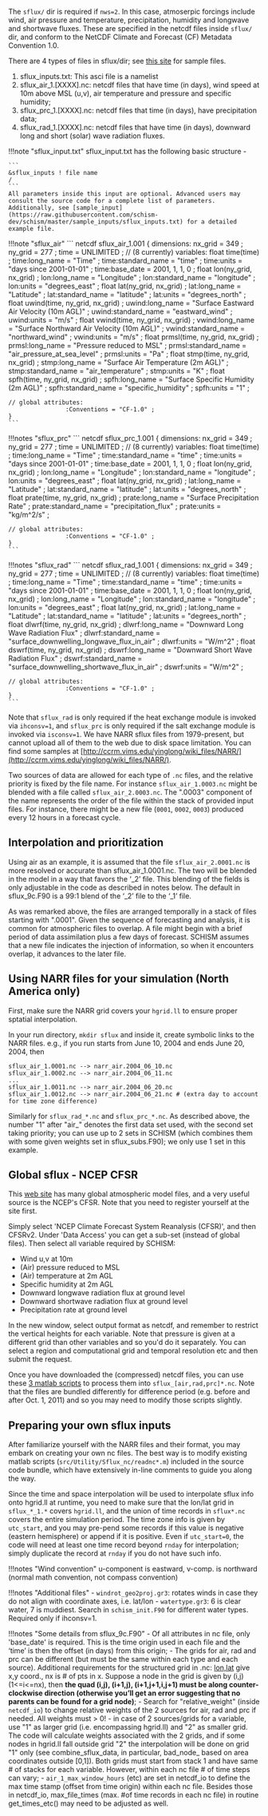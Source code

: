 The `sflux/` dir is required if `nws=2`. In this case, atmoserpic forcings include wind, air pressure and temperature, precipitation, humidity and longwave and shortwave fluxes. These are specified in the netcdf files inside `sflux/` dir, and conform to the NetCDF Climate and Forecast (CF) Metadata Convention 1.0.

There are 4 types of files in sflux/dir; see [this site]() for sample files.

1. sflux_inputs.txt: This asci file is a namelist
2. sflux_air_1.[XXXX].nc: netcdf files that have time (in days), wind speed at 10m above MSL (u,v), air temperature and pressure and specific humidity;
3. sflux_prc_1.[XXXX].nc: netcdf files that time (in days), have precipitation data;
4. sflux_rad_1.[XXXX].nc: netcdf files that have time (in days), downward long and short (solar) wave radiation fluxes.


!!!note "sflux_input.txt"
    sflux_input.txt has the following basic structure - 

    ```
    &sflux_inputs ! file name
    /
    ```
    All parameters inside this input are optional. Advanced users may consult the source code for a complete list of parameters. Additionally, see [sample_input](https://raw.githubusercontent.com/schism-dev/schism/master/sample_inputs/sflux_inputs.txt) for a detailed example file.

!!!note "sflux_air"
    ```
    netcdf sflux_air_1.001 {
    dimensions:
            nx_grid = 349 ;
            ny_grid = 277 ;
            time = UNLIMITED ; // (8 currently)
    variables:
            float time(time) ;
                    time:long_name = "Time" ;
                    time:standard_name = "time" ;
                    time:units = "days since 2001-01-01" ;
                    time:base_date = 2001, 1, 1, 0 ;
            float lon(ny_grid, nx_grid) ;
                    lon:long_name = "Longitude" ;
                    lon:standard_name = "longitude" ;
                    lon:units = "degrees_east" ;
            float lat(ny_grid, nx_grid) ;
                    lat:long_name = "Latitude" ;
                    lat:standard_name = "latitude" ;
                    lat:units = "degrees_north" ;
            float uwind(time, ny_grid, nx_grid) ;
                    uwind:long_name = "Surface Eastward Air Velocity (10m AGL)" ;
                    uwind:standard_name = "eastward_wind" ;
                    uwind:units = "m/s" ;
            float vwind(time, ny_grid, nx_grid) ;
                    vwind:long_name = "Surface Northward Air Velocity (10m AGL)" ;
                    vwind:standard_name = "northward_wind" ;
                    vwind:units = "m/s" ;
            float prmsl(time, ny_grid, nx_grid) ;
                    prmsl:long_name = "Pressure reduced to MSL" ;
                    prmsl:standard_name = "air_pressure_at_sea_level" ;
                    prmsl:units = "Pa" ;
            float stmp(time, ny_grid, nx_grid) ;
                    stmp:long_name = "Surface Air Temperature (2m AGL)" ;
                    stmp:standard_name = "air_temperature" ;
                    stmp:units = "K" ;
            float spfh(time, ny_grid, nx_grid) ;
                    spfh:long_name = "Surface Specific Humidity (2m AGL)" ;
                    spfh:standard_name = "specific_humidity" ;
                    spfh:units = "1" ;

    // global attributes:
                    :Conventions = "CF-1.0" ;
    }
    ```

!!!notes "sflux_prc"
    ```
    netcdf sflux_prc_1.001 {
    dimensions:
            nx_grid = 349 ;
            ny_grid = 277 ;
            time = UNLIMITED ; // (8 currently)
    variables:
            float time(time) ;
                    time:long_name = "Time" ;
                    time:standard_name = "time" ;
                    time:units = "days since 2001-01-01" ;
                    time:base_date = 2001, 1, 1, 0 ;
            float lon(ny_grid, nx_grid) ;
                    lon:long_name = "Longitude" ;
                    lon:standard_name = "longitude" ;
                    lon:units = "degrees_east" ;
            float lat(ny_grid, nx_grid) ;
                    lat:long_name = "Latitude" ;
                    lat:standard_name = "latitude" ;
                    lat:units = "degrees_north" ;
            float prate(time, ny_grid, nx_grid) ;
                    prate:long_name = "Surface Precipitation Rate" ;
                    prate:standard_name = "precipitation_flux" ;
                    prate:units = "kg/m^2/s" ;

    // global attributes:
                    :Conventions = "CF-1.0" ;
    }
    ```

!!!notes "sflux_rad"
    ```
    netcdf sflux_rad_1.001 {
    dimensions:
            nx_grid = 349 ;
            ny_grid = 277 ;
            time = UNLIMITED ; // (8 currently)
    variables:
            float time(time) ;
                    time:long_name = "Time" ;
                    time:standard_name = "time" ;
                    time:units = "days since 2001-01-01" ;
                    time:base_date = 2001, 1, 1, 0 ;
            float lon(ny_grid, nx_grid) ;
                    lon:long_name = "Longitude" ;
                    lon:standard_name = "longitude" ;
                    lon:units = "degrees_east" ;
            float lat(ny_grid, nx_grid) ;
                    lat:long_name = "Latitude" ;
                    lat:standard_name = "latitude" ;
                    lat:units = "degrees_north" ;
            float dlwrf(time, ny_grid, nx_grid) ;
                    dlwrf:long_name = "Downward Long Wave Radiation Flux" ;
                    dlwrf:standard_name = "surface_downwelling_longwave_flux_in_air" ;
                    dlwrf:units = "W/m^2" ;
            float dswrf(time, ny_grid, nx_grid) ;
                    dswrf:long_name = "Downward Short Wave Radiation Flux" ;
                    dswrf:standard_name = "surface_downwelling_shortwave_flux_in_air" ;
                    dswrf:units = "W/m^2" ;

    // global attributes:
                    :Conventions = "CF-1.0" ;
    }
    ```

Note that `sflux_rad` is only required if the heat exchange module is invoked via `ihconsv=1`, and `sflux_prc` is only required if the salt exchange module is invoked via `isconsv=1`. We have NARR sflux files from 1979-present, but cannot upload all of them to the web due to disk space limitation. You can find some samples at [http://ccrm.vims.edu/yinglong/wiki_files/NARR/](http://ccrm.vims.edu/yinglong/wiki_files/NARR/).

Two sources of data are allowed for each type of `.nc` files, and the relative priority is fixed by the file name. For instance `sflux_air_1.0003.nc` might be blended with a file called `sflux_air_2.0003.nc`. The ".0003" component of the name represents the order of the file within the stack of provided input files. For instance, there might be a new file (`0001`, `0002`, `0003`) produced every 12 hours in a forecast cycle.

## Interpolation and prioritization
Using air as an example, it is assumed that the file `sflux_air_2.0001.nc` is more resolved or accurate than sflux_air_1.0001.nc. The two will be blended in the model in a way that favors the ‘_2’ file. This blending of the fields is only adjustable in the code as described in notes below. The default in sflux_9c.F90 is a 99:1 blend of the ‘_2’ file to the ‘_1’ file.

As was remarked above, the files are arranged temporally in a stack of files starting with ".0001". Given the sequence of forecasting and analysis, it is common for atmospheric files to overlap. A file might begin with a brief period of data assimilation plus a few days of forecast. SCHISM assumes that a new file indicates the injection of information, so when it encounters overlap, it advances to the later file.

## Using NARR files for your simulation (North America only)
First, make sure the NARR grid covers your `hgrid.ll` to ensure proper sptatial interpolation.

In your run directory, `mkdir sflux` and inside it, create symbolic links to the NARR files. e.g., if you run starts from June 10, 2004 and ends June 20, 2004, then

```
sflux_air_1.0001.nc --> narr_air.2004_06_10.nc
sflux_air_1.0002.nc --> narr_air.2004_06_11.nc
...
sflux_air_1.0011.nc --> narr_air.2004_06_20.nc
sflux_air_1.0012.nc --> narr_air.2004_06_21.nc # (extra day to account for time zone difference)
```

Similarly for `sflux_rad_*.nc` and `sflux_prc_*.nc`. As described above, the number "1" after "air_" denotes the first data set used, with the second set taking priority; you can use up to 2 sets in SCHISM (which combines them with some given weights set in sflux_subs.F90); we only use 1 set in this example.

## Global sflux - NCEP CFSR
This [web site](http://rda.ucar.edu/) has many global atmospheric model files, and a very useful source is the NCEP's CFSR. Note that you need to register yourself at the site first.

Simply select 'NCEP Climate Forecast System Reanalysis (CFSR)', and then CFSRv2. Under 'Data Access' you can get a sub-set (instead of global files). Then select all variable required by SCHISM:

- Wind u,v at 10m
- (Air) pressure reduced to MSL
- (Air) temperature at 2m AGL
- Specific humidity at 2m AGL
- Downward longwave radiation flux at ground level
- Downward shortwave radiation flux at ground level
- Precipitation rate at ground level

In the new window, select output format as netcdf, and remember to restrict the vertical heights for each variable. Note that pressure is given at a different grid than other variables and so you'd do it separately. You can select a region and computational grid and temporal resolution etc and then submit the request.

Once you have downloaded the (compressed) netcdf files, you can use these [3 matlab scripts](http://ccrm.vims.edu/yinglong/wiki_files/process_CFSR.tgz) to process them into `sflux_[air,rad,prc]*.nc`. Note that the files are bundled differently for difference period (e.g. before and after Oct. 1, 2011) and so you may need to modify those scripts slightly.

## Preparing your own sflux inputs
After familiarize yourself with the NARR files and their format, you may embark on creating your own nc files. The best way is to modify existing matlab scripts (`src/Utility/Sflux_nc/readnc*.m`) included in the source code bundle, which have extensively in-line comments to guide you along the way.

Since the time and space interpolation will be used to interpolate sflux info onto hgrid.ll at runtime, you need to make sure that the lon/lat grid in `sflux_*_1.*` covers `hgrid.ll`, and the union of time records in `sflux*.nc` covers the entire simulation period. The time zone info is given by `utc_start`, and you may pre-pend some records if this value is negative (eastern hemisphere) or append if it is positive. Even if `utc_start=0`, the code will need at least one time record beyond `rnday` for interpolation; simply duplicate the record at `rnday` if you do not have such info.

!!!notes "Wind convention"
    u-component is eastward, v-comp. is northward (normal math convention, not compass convention)

!!!notes "Additional files"
    - `windrot_geo2proj.gr3`: rotates winds in case they do not align with coordinate axes, i.e. lat/lon
    - `watertype.gr3`: 6 is clear water, 7 is muddiest. Search in `schism_init.F90` for different water types. Required only if ihconsv=1.

!!!notes "Some details from sflux_9c.F90"
    - Of all attributes in nc file, only 'base_date' is required. This is the time origin used in each file and the ‘time’ is then the offset (in days) from this origin;
    - The grids for air, rad and prc can be different (but must be the same within each type and each source). Additional requirements for the structured grid in .nc: [lon,lat](nx,ny) give x,y coord., nx is # of pts in x. Suppose a node in the grid is given by (i,j) (1<=i<=nx), then **the quad (i,j), (i+1,j), (i+1,j+1,i,j+1) must be along counter-clockwise direction (otherwise you’ll get an error suggesting that no parents can be found for a grid node)**;
    - Search for "relative_weight" (inside `netcdf_io`) to change relative weights of the 2 sources for air, rad and prc if needed. All weights must > 0!
    - in case of 2 sources/grids for a variable, use "1" as larger grid (i.e. encompassing hgrid.ll) and "2" as smaller grid. The code will calculate weights associated with the 2 grids, and if some nodes in hgrid.ll fall outside grid "2" the interpolation will be done on grid "1" only (see combine_sflux_data, in particular, bad_node_ based on area coordinates outside [0,1]). Both grids must start from stack 1 and have same # of stacks for each variable. However, within each nc file # of time steps can vary;
    - `air_1_max_window_hours` (etc) are set in netcdf_io to define the max time stamp (offset from time origin) within each nc file. Besides those in netcdf_io, max_file_times (max. #of time records in each nc file) in routine get_times_etc() may need to be adjusted as well.
